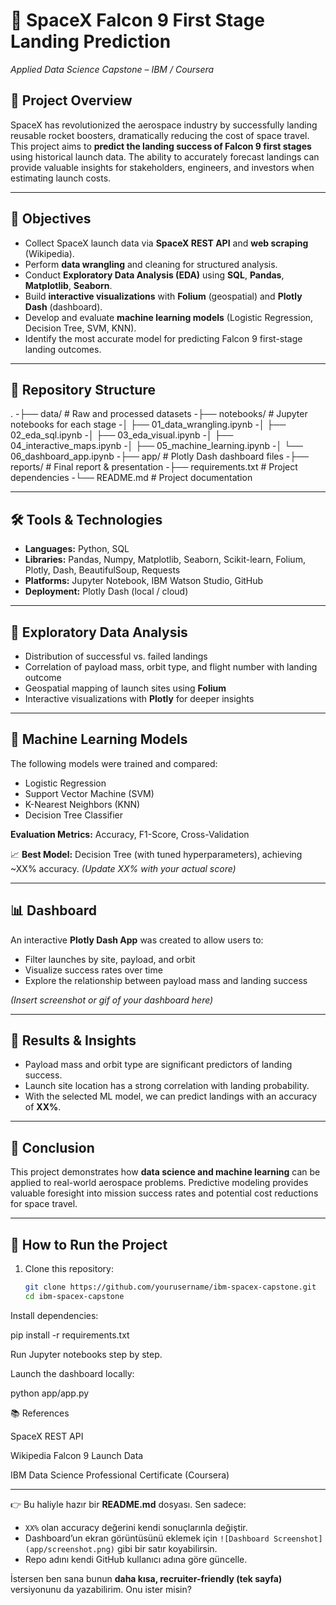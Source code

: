 # 🚀 SpaceX Falcon 9 First Stage Landing Prediction  
*Applied Data Science Capstone – IBM / Coursera*  

## 📌 Project Overview  
SpaceX has revolutionized the aerospace industry by successfully landing reusable rocket boosters, dramatically reducing the cost of space travel.  
This project aims to **predict the landing success of Falcon 9 first stages** using historical launch data. The ability to accurately forecast landings can provide valuable insights for stakeholders, engineers, and investors when estimating launch costs.  

---

## 🎯 Objectives  
- Collect SpaceX launch data via **SpaceX REST API** and **web scraping** (Wikipedia).  
- Perform **data wrangling** and cleaning for structured analysis.  
- Conduct **Exploratory Data Analysis (EDA)** using **SQL**, **Pandas**, **Matplotlib**, **Seaborn**.  
- Build **interactive visualizations** with **Folium** (geospatial) and **Plotly Dash** (dashboard).  
- Develop and evaluate **machine learning models** (Logistic Regression, Decision Tree, SVM, KNN).  
- Identify the most accurate model for predicting Falcon 9 first-stage landing outcomes.  

---

## 📂 Repository Structure  


.
-├── data/ # Raw and processed datasets
-├── notebooks/ # Jupyter notebooks for each stage
-│ ├── 01_data_wrangling.ipynb
-│ ├── 02_eda_sql.ipynb
-│ ├── 03_eda_visual.ipynb
-│ ├── 04_interactive_maps.ipynb
-│ ├── 05_machine_learning.ipynb
-│ └── 06_dashboard_app.ipynb
-├── app/ # Plotly Dash dashboard files
-├── reports/ # Final report & presentation
-├── requirements.txt # Project dependencies
-└── README.md # Project documentation


---

## 🛠️ Tools & Technologies  
- **Languages:** Python, SQL  
- **Libraries:** Pandas, Numpy, Matplotlib, Seaborn, Scikit-learn, Folium, Plotly, Dash, BeautifulSoup, Requests  
- **Platforms:** Jupyter Notebook, IBM Watson Studio, GitHub  
- **Deployment:** Plotly Dash (local / cloud)  

---

## 🔎 Exploratory Data Analysis  
- Distribution of successful vs. failed landings  
- Correlation of payload mass, orbit type, and flight number with landing outcome  
- Geospatial mapping of launch sites using **Folium**  
- Interactive visualizations with **Plotly** for deeper insights  

---

## 🤖 Machine Learning Models  
The following models were trained and compared:  
- Logistic Regression  
- Support Vector Machine (SVM)  
- K-Nearest Neighbors (KNN)  
- Decision Tree Classifier  

**Evaluation Metrics:** Accuracy, F1-Score, Cross-Validation  

📈 **Best Model:** Decision Tree (with tuned hyperparameters), achieving ~XX% accuracy. *(Update XX% with your actual score)*  

---

## 📊 Dashboard  
An interactive **Plotly Dash App** was created to allow users to:  
- Filter launches by site, payload, and orbit  
- Visualize success rates over time  
- Explore the relationship between payload mass and landing success  

*(Insert screenshot or gif of your dashboard here)*  

---

## 📑 Results & Insights  
- Payload mass and orbit type are significant predictors of landing success.  
- Launch site location has a strong correlation with landing probability.  
- With the selected ML model, we can predict landings with an accuracy of **XX%**.  

---

## 📌 Conclusion  
This project demonstrates how **data science and machine learning** can be applied to real-world aerospace problems. Predictive modeling provides valuable foresight into mission success rates and potential cost reductions for space travel.  

---

## 🚀 How to Run the Project  
1. Clone this repository:  
   ```bash
   git clone https://github.com/yourusername/ibm-spacex-capstone.git
   cd ibm-spacex-capstone


Install dependencies:

pip install -r requirements.txt


Run Jupyter notebooks step by step.

Launch the dashboard locally:

python app/app.py

📚 References

SpaceX REST API

Wikipedia Falcon 9 Launch Data

IBM Data Science Professional Certificate (Coursera)


---

👉 Bu haliyle hazır bir **README.md** dosyası. Sen sadece:  
- `XX%` olan accuracy değerini kendi sonuçlarınla değiştir.  
- Dashboard’un ekran görüntüsünü eklemek için `![Dashboard Screenshot](app/screenshot.png)` gibi bir satır koyabilirsin.  
- Repo adını kendi GitHub kullanıcı adına göre güncelle.  

İstersen ben sana bunun **daha kısa, recruiter-friendly (tek sayfa)** versiyonunu da yazabilirim. Onu ister misin?

